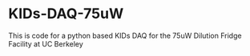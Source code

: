 # KIDs-DAQ-75uW
This is code for a python based KIDs DAQ for the 75uW Dilution Fridge Facility at UC Berkeley

